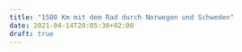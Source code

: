```yaml
---
title: "1500 Km mit dem Rad durch Norwegen und Schweden"
date: 2021-04-14T20:05:30+02:00
draft: true
---
```


